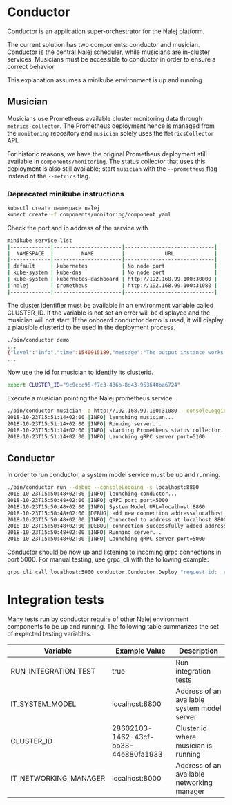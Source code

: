 # Conductor

Conductor is an application super-orchestrator for the Nalej platform.

The current solution has two components: conductor and musician. Conductor is the central Nalej scheduler, while
musicians are in-cluster services. Musicians must be accessible to conductor in order to ensure a correct
behavior.

This explanation assumes a minikube environment is up and running.

## Musician

Musicians use Prometheus available cluster monitoring data through `metrics-collector`. The Prometheus deployment
hence is managed from the `monitoring` repository and `musician` solely uses the `MetricsCollector` API.

For historic reasons, we have the original Prometheus deployment still available in `components/monitoring`. The
status collector that uses this deployment is also still available; start `musician` with the `--prometheus` flag
instead of the `--metrics` flag.

### Deprecated minikube instructions

```bash
kubectl create namespace nalej
kubect create -f components/monitoring/component.yaml
```
Check the port and ip address of the service with
```bash
minikube service list
|-------------|----------------------|-----------------------------|
|  NAMESPACE  |         NAME         |             URL             |
|-------------|----------------------|-----------------------------|
| default     | kubernetes           | No node port                |
| kube-system | kube-dns             | No node port                |
| kube-system | kubernetes-dashboard | http://192.168.99.100:30000 |
| nalej       | prometheus           | http://192.168.99.100:31080 |
|-------------|----------------------|-----------------------------|
```

The cluster identifier must be available in an environment variable called CLUSTER_ID. If the variable is not set
an error will be displayed and the musician will not start. If the onboard conductor demo is used, it will display
a plausible clusterid to be used in the deployment process.

```bash
./bin/conductor demo
...
{"level":"info","time":1540915189,"message":"The output instance works with id: bd3e31c6-4d48-48d0-9206-49c3592716b6"}
...
```
Now use the id for musician to identify its clusterid.
```bash
export CLUSTER_ID="9c9ccc95-f7c3-436b-8d43-953640ba6724"
```


Execute a musician pointing the Nalej prometheus service.
```bash
./bin/conductor musician -o http://192.168.99.100:31080 --consoleLogging
2018-10-23T15:51:14+02:00 |INFO| launching musician...
2018-10-23T15:51:14+02:00 |INFO| Running server...
2018-10-23T15:51:14+02:00 |INFO| starting Prometheus status collector...
2018-10-23T15:51:14+02:00 |INFO| Launching gRPC server port=5100
```

## Conductor

In order to run conductor, a system model service must be up and running.
```bash
./bin/conductor run --debug --consoleLogging -s localhost:8800
2018-10-23T15:50:48+02:00 |INFO| launching conductor...
2018-10-23T15:50:48+02:00 |INFO| gRPC port port=5000
2018-10-23T15:50:48+02:00 |INFO| System Model URL=localhost:8800
2018-10-23T15:50:48+02:00 |DEBUG| add new connection address=localhost:8800
2018-10-23T15:50:48+02:00 |INFO| Connected to address at localhost:8800
2018-10-23T15:50:48+02:00 |DEBUG| connection successfully added address=localhost:8800
2018-10-23T15:50:48+02:00 |INFO| Running server...
2018-10-23T15:50:48+02:00 |INFO| Launching gRPC server port=5000
```

Conductor should be now up and listening to incoming grpc connections in port 5000. For manual testing, use grpc_cli
with the following example:

```bash
grpc_cli call localhost:5000 conductor.Conductor.Deploy "request_id: 'req_001', app_id: {organization_id: 'org_001', app_descriptor_id: 'app_001'}, cpu:0.3, disk:2000, memory:3000"
```

# Integration tests
Many tests run by conductor require of other Nalej environment components to be up and running. The following table
summarizes the set of expected testing variables.

| Variable  | Example Value | Description |
| ------------- | ------------- |------------- |
| RUN_INTEGRATION_TEST  | true | Run integration tests |
| IT_SYSTEM_MODEL | localhost:8800 | Address of an available system model server |
| CLUSTER_ID | 28602103-1462-43cf-bb38-44e880fa1933 | Cluster id where musician is running |
| IT_NETWORKING_MANAGER | localhost:8000 | Address of an available networking manager |


